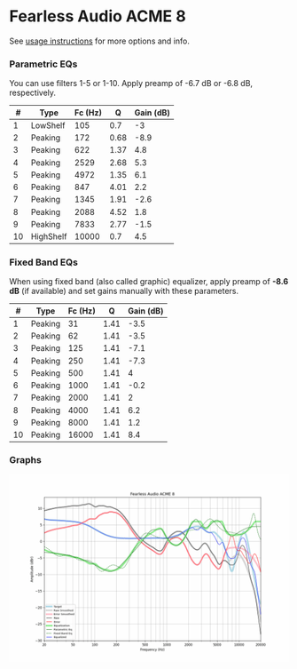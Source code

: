 # Fearless Audio ACME 8
See [usage instructions](https://github.com/jaakkopasanen/AutoEq#usage) for more options and info.

### Parametric EQs
You can use filters 1-5 or 1-10. Apply preamp of -6.7 dB or -6.8 dB, respectively.

|   # | Type      |   Fc (Hz) |    Q |   Gain (dB) |
|-----|-----------|-----------|------|-------------|
|   1 | LowShelf  |       105 | 0.7  |        -3   |
|   2 | Peaking   |       172 | 0.68 |        -8.9 |
|   3 | Peaking   |       622 | 1.37 |         4.8 |
|   4 | Peaking   |      2529 | 2.68 |         5.3 |
|   5 | Peaking   |      4972 | 1.35 |         6.1 |
|   6 | Peaking   |       847 | 4.01 |         2.2 |
|   7 | Peaking   |      1345 | 1.91 |        -2.6 |
|   8 | Peaking   |      2088 | 4.52 |         1.8 |
|   9 | Peaking   |      7833 | 2.77 |        -1.5 |
|  10 | HighShelf |     10000 | 0.7  |         4.5 |

### Fixed Band EQs
When using fixed band (also called graphic) equalizer, apply preamp of **-8.6 dB** (if available) and set gains manually with these parameters.

|   # | Type    |   Fc (Hz) |    Q |   Gain (dB) |
|-----|---------|-----------|------|-------------|
|   1 | Peaking |        31 | 1.41 |        -3.5 |
|   2 | Peaking |        62 | 1.41 |        -3.5 |
|   3 | Peaking |       125 | 1.41 |        -7.1 |
|   4 | Peaking |       250 | 1.41 |        -7.3 |
|   5 | Peaking |       500 | 1.41 |         4   |
|   6 | Peaking |      1000 | 1.41 |        -0.2 |
|   7 | Peaking |      2000 | 1.41 |         2   |
|   8 | Peaking |      4000 | 1.41 |         6.2 |
|   9 | Peaking |      8000 | 1.41 |         1.2 |
|  10 | Peaking |     16000 | 1.41 |         8.4 |

### Graphs
![](./Fearless%20Audio%20ACME%208.png)
